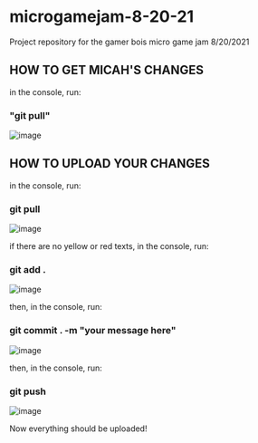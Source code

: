 # microgamejam-8-20-21
Project repository for the gamer bois micro game jam 8/20/2021

## HOW TO GET MICAH'S CHANGES
in the console, run:
### "git pull"
![image](https://user-images.githubusercontent.com/56137816/130308149-a4f83868-b529-4e5f-b6b9-6c0d2b6436bf.png)

## HOW TO UPLOAD YOUR CHANGES
in the console, run:
### git pull
![image](https://user-images.githubusercontent.com/56137816/130308149-a4f83868-b529-4e5f-b6b9-6c0d2b6436bf.png)

if there are no yellow or red texts, in the console, run:
### git add .
![image](https://user-images.githubusercontent.com/56137816/130308173-3ae19294-25e8-481b-962f-89d892a6040b.png)

then, in the console, run:
### git commit . -m "your message here"
![image](https://user-images.githubusercontent.com/56137816/130308185-f9bbdfd5-fd78-4a88-8cc2-8005dd4b498b.png)

then, in the console, run:
### git push
![image](https://user-images.githubusercontent.com/56137816/130308201-28c1ed98-5ef6-480c-b044-a5dda8944073.png)

Now everything should be uploaded!
